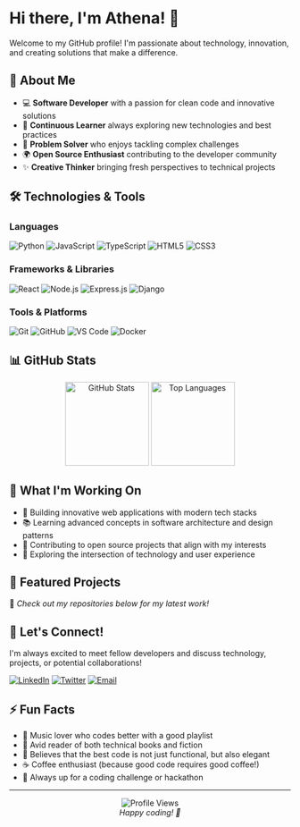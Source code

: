 # Hi there, I'm Athena! 👋

Welcome to my GitHub profile! I'm passionate about technology, innovation, and creating solutions that make a difference.

## 🚀 About Me

- 💻 **Software Developer** with a passion for clean code and innovative solutions
- 🌱 **Continuous Learner** always exploring new technologies and best practices
- 🎯 **Problem Solver** who enjoys tackling complex challenges
- 🌍 **Open Source Enthusiast** contributing to the developer community
- ✨ **Creative Thinker** bringing fresh perspectives to technical projects

## 🛠️ Technologies & Tools

### Languages
![Python](https://img.shields.io/badge/Python-3776AB?style=for-the-badge&logo=python&logoColor=white)
![JavaScript](https://img.shields.io/badge/JavaScript-F7DF1E?style=for-the-badge&logo=javascript&logoColor=black)
![TypeScript](https://img.shields.io/badge/TypeScript-007ACC?style=for-the-badge&logo=typescript&logoColor=white)
![HTML5](https://img.shields.io/badge/HTML5-E34F26?style=for-the-badge&logo=html5&logoColor=white)
![CSS3](https://img.shields.io/badge/CSS3-1572B6?style=for-the-badge&logo=css3&logoColor=white)

### Frameworks & Libraries
![React](https://img.shields.io/badge/React-20232A?style=for-the-badge&logo=react&logoColor=61DAFB)
![Node.js](https://img.shields.io/badge/Node.js-43853D?style=for-the-badge&logo=node.js&logoColor=white)
![Express.js](https://img.shields.io/badge/Express.js-404D59?style=for-the-badge)
![Django](https://img.shields.io/badge/Django-092E20?style=for-the-badge&logo=django&logoColor=white)

### Tools & Platforms
![Git](https://img.shields.io/badge/Git-F05032?style=for-the-badge&logo=git&logoColor=white)
![GitHub](https://img.shields.io/badge/GitHub-100000?style=for-the-badge&logo=github&logoColor=white)
![VS Code](https://img.shields.io/badge/Visual_Studio_Code-0078D4?style=for-the-badge&logo=visual%20studio%20code&logoColor=white)
![Docker](https://img.shields.io/badge/Docker-2496ED?style=for-the-badge&logo=docker&logoColor=white)

## 📊 GitHub Stats

<div align="center">
  <img src="https://github-readme-stats.vercel.app/api?username=athenavillarin&show_icons=true&theme=radical&hide_border=true&count_private=true" alt="GitHub Stats" height="150"/>
  <img src="https://github-readme-stats.vercel.app/api/top-langs/?username=athenavillarin&layout=compact&theme=radical&hide_border=true" alt="Top Languages" height="150"/>
</div>

## 🔭 What I'm Working On

- 🌟 Building innovative web applications with modern tech stacks
- 📚 Learning advanced concepts in software architecture and design patterns
- 🤝 Contributing to open source projects that align with my interests
- 🎨 Exploring the intersection of technology and user experience

## 🌟 Featured Projects

<!-- Add your best projects here when you have them -->
🔗 *Check out my repositories below for my latest work!*

## 💬 Let's Connect!

I'm always excited to meet fellow developers and discuss technology, projects, or potential collaborations!

[![LinkedIn](https://img.shields.io/badge/LinkedIn-0077B5?style=for-the-badge&logo=linkedin&logoColor=white)](https://www.linkedin.com/in/athenavillarin)
[![Twitter](https://img.shields.io/badge/Twitter-1DA1F2?style=for-the-badge&logo=twitter&logoColor=white)](https://twitter.com/athenavillarin)
[![Email](https://img.shields.io/badge/Email-D14836?style=for-the-badge&logo=gmail&logoColor=white)](mailto:athenavillarin@gmail.com)

## ⚡ Fun Facts

- 🎵 Music lover who codes better with a good playlist
- 📖 Avid reader of both technical books and fiction
- 🌟 Believes that the best code is not just functional, but also elegant
- ☕ Coffee enthusiast (because good code requires good coffee!)
- 🎯 Always up for a coding challenge or hackathon

---

<div align="center">
  <img src="https://komarev.com/ghpvc/?username=athenavillarin&color=blueviolet&style=flat-square&label=Profile+Views" alt="Profile Views" />
</div>

<div align="center">
  <i>Happy coding! 🚀</i>
</div>